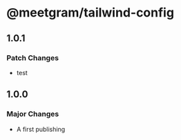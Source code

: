 # @meetgram/tailwind-config

## 1.0.1

### Patch Changes

- test

## 1.0.0

### Major Changes

- A first publishing
